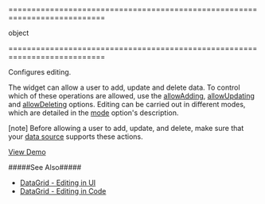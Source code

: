 <!--**
/*-------------------------------------------
    Auto-generated file. Do not modify.
-------------------------------------------

**-->
===========================================================================
<!--type-->object<!--/type-->
===========================================================================

<!--shortDescription-->
Configures editing.
<!--/shortDescription-->

<!--fullDescription-->
The widget can allow a user to add, update and delete data. To control which of these operations are allowed, use the [allowAdding]({basewidgetpath}/Configuration/editing/#allowAdding), [allowUpdating]({basewidgetpath}/Configuration/editing/#allowUpdating) and [allowDeleting]({basewidgetpath}/Configuration/editing/#allowDeleting) options. Editing can be carried out in different modes, which are detailed in the [mode]({basewidgetpath}/Configuration/editing/#mode) option's description.

[note] Before allowing a user to add, update, and delete, make sure that your [data source]({basewidgetpath}/Configuration/#dataSource) supports these actions.

<a href="https://js.devexpress.com/Demos/WidgetsGallery/Demo/Data_Grid/RowEditingAndEditingEvents/jQuery/Light/" class="button orange small fix-width-155" style="margin-right: 20px;" target="_blank">View Demo</a>

#####See Also#####
- [DataGrid - Editing in UI](/Documentation/Guide/Widgets/DataGrid/Data_Editing/#Editing_in_UI)
- [DataGrid - Editing in Code](/Documentation/Guide/Widgets/DataGrid/Data_Editing/#Editing_in_Code)
<!--/fullDescription-->
